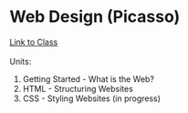 # Web Design (Picasso)
[Link to Class](https://codehs.com/course/web_design_picasso/overview)  
&nbsp;  
Units:
1. Getting Started - What is the Web?
2. HTML - Structuring Websites
3. CSS - Styling Websites (in progress)
